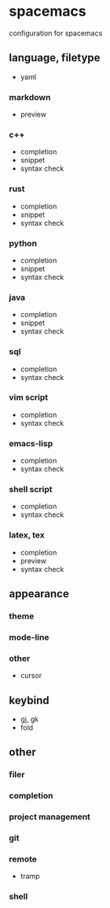 # spacemacs
configuration for spacemacs

## language, filetype
 - yaml

### markdown
 - preview

### c++
 - completion
 - snippet
 - syntax check

### rust
 - completion
 - snippet
 - syntax check

### python
 - completion
 - snippet
 - syntax check

### java
 - completion
 - snippet
 - syntax check

### sql
 - completion
 - syntax check

### vim script
 - completion
 - syntax check

### emacs-lisp
 - completion
 - syntax check

### shell script
 - completion
 - syntax check

### latex, tex
 - completion
 - preview
 - syntax check

## appearance
### theme

### mode-line

### other
 - cursor

## keybind
 - gj, gk
 - fold

## other
### filer

### completion

### project management

### git

### remote
 - tramp

### shell
